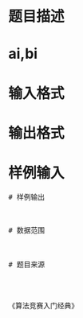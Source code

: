 

# 题目描述



# ai,bi



# 输入格式



# 输出格式



# 样例输入


<pre>
# 样例输出


<pre>
# 数据范围



# 题目来源


<p>
《算法竞赛入门经典》
</p>
